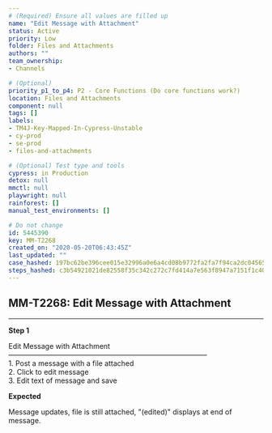 ```yaml
---
# (Required) Ensure all values are filled up
name: "Edit Message with Attachment"
status: Active
priority: Low
folder: Files and Attachments
authors: ""
team_ownership: 
- Channels

# (Optional)
priority_p1_to_p4: P2 - Core Functions (Do core functions work?)
location: Files and Attachments
component: null
tags: []
labels: 
- TM4J-Key-Mapped-In-Cypress-Unstable
- cy-prod
- se-prod
- files-and-attachments

# (Optional) Test type and tools
cypress: in Production
detox: null
mmctl: null
playwright: null
rainforest: []
manual_test_environments: []

# Do not change
id: 5445390
key: MM-T2268
created_on: "2020-05-20T06:43:45Z"
last_updated: ""
case_hashed: 197bc62be396cee015e32996a0e6a4cd08b9772fa2fa7f94ca2dc04565010e2492a9633184fec12dcddd43d384c39f03
steps_hashed: c3b54921021de82558f35c342c272c7fd414a7e563f8947a7151f1c405c720ea88781aa0c59269f6cf2867930816646d
---
```


<!-- (Auto-generated) Based on frontmatter's "key" and "name" -->

## MM-T2268: Edit Message with Attachment

---

**Step 1**

Edit Message with Attachment\
————————————————————————————\
1\. Post a message with a file attached\
2\. Click to edit message\
3\. Edit text of message and save

**Expected**

Message updates, file is still attached, "(edited)" displays at end of message.

